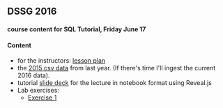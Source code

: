 ## DSSG 2016

#### course content for SQL Tutorial, Friday June 17

#### Content

* for the instructors: [lesson plan](lessonPlan.md)
* the [2015 csv data](SeattleCrimeIncidents.csv) from last year. (If there's time I'll ingest the current 2016 data).         
* tutorial [slide deck](SQLTutorial.ipynb) for the lecture in notebook format using Reveal.js 
* Lab exercises:
    * [Exercise 1](Exercise1.md)
